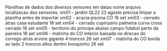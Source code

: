 Planilhas de dados dos diversos sensores em datas nome arquivo
localizacao dos sensores:
xm01 - jardim QL22 23 agosto precisa limpar a planilha antes de importar
xm02 - acacia piscina CO 18 set
xm03 - cerrado atras casa estudante 18 set 
xm04 - cerrado cupinzeiro palmeira curva cross cerrado 18 set
xm05 - territorio do principe abaixo campo futebol perto da paineira 18 set 
xm06 - matinha do CO interior baixada na direcao do corrego atras arvore gigante 4 troncos 26 set
xm07 - matinha do CO borda ao lado 2 troncos altos dentro bosquinho 26 set
